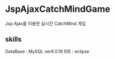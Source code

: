 # JspAjaxCatchMindGame
Jsp Ajax를 이용한 실시간 CatchMind 게임 

## skills
DataBase : MySQL ver8.0.18
IDE : eclipse

